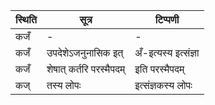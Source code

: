 | स्थिति | सूत्र | टिप्पणी |
| ----- | ------- | ------ |
| कजँ | - | - |
| कजँ | उपदेशेऽजनुनासिक इत् | अँ-इत्यस्य इत्संज्ञा |
| कजँ | शेषात् कर्तरि परस्मैपदम् | इति परस्मैपदम् |
| कज् | तस्य लोपः | इत्संज्ञकस्य लोपः |
